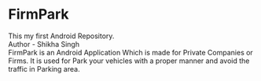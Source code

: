 # FirmPark
This my first Android Repository.
<br>
Author - Shikha Singh
<br>
FirmPark is an Android Application Which is made for Private Companies or Firms. It is used for Park your vehicles with a proper manner and avoid the traffic in Parking area.
